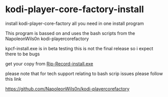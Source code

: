 # kodi-player-core-factory-install
install kodi-player-core-factory all you need in one install program

This program is bassed on and uses the bash scripts from the NapoleonWils0n kodi-playercorefactory

kpcf-install.exe is in beta testing this is not the final release so i expect there to be bugs 

get your copy from <a href="ftp://anon:anon@duneasy.co.uk/Rip-Record-install.exe">Rip-Record-install.exe</a>


please note  that for tech support relating to bash scrip issues please follow this link

https://github.com/NapoleonWils0n/kodi-playercorefactory


